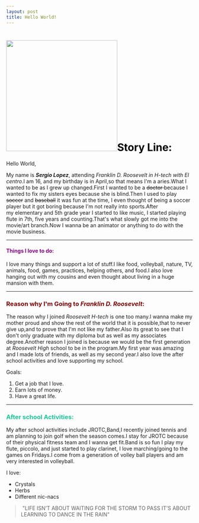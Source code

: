 ```yaml
---
layout: post
title: Hello World!
---
```

<h1><img class="size-medium wp-image-33 alignleft" src="https://azaidensuniverse.files.wordpress.com/2018/09/potato.jpg?w=300" alt="" width="300" height="300" /><span style="color: #000000;"><strong>Story Line:</strong></span></h1>
Hello World,

My name is <strong><em>Sergio Lopez</em></strong>, attending <em>Franklin D. Roosevelt in H-tech with El centro</em>.I am 16, and my birthday is in April,so that means I'm a aries.What I wanted to be as I grew up changed.First I wanted to be a <del>doctor </del>because I wanted to fix my sisters eyes because she is blind.Then I used to play <del>soccer</del> and <del>baseball</del> it was fun at the time, I even thought of being a soccer player but it got boring because I'm not really into sports.After my elementary and 5th grade year I started to like music, I started playing flute in 7th, five years and counting.That's what slowly got me into the movie/art branch.Now I wanna be an animator or anything to do with the movie business.

<hr />

<h4><span style="color: #800080;"><strong>Things I love to do:</strong></span></h4>
I love many things and support a lot of stuff.I like food, volleyball, nature, TV, animals, food, games, practices, helping others, and food.I also love hanging out with my cousins and even thought about living in a huge mansion with them.

<hr />

<h3><span style="color: #800000;"><strong>Reason why I'm Going to <em>Franklin D. Roosevelt</em>:</strong></span></h3>
The reason why I joined<em> Roosevelt H-tech</em> is one too many.I wanna make my mother proud and show the rest of the world that it is possible,that to never give up,and to prove that I'm not like my father.Also its great to see that I don't only graduate with my diploma but as well as my associates degree.Another reason I joined is because we would be the first generation at <em>Roosevelt High</em> school to be in the program.My first year was amazing and I made lots of friends, as well as my second year.I also love the after school activities and love supporting my school.

Goals:
<ol>
	<li>Get a job that I love.</li>
	<li>Earn lots of money.</li>
	<li>Have a great life.</li>
</ol>

<hr />

<h3><span style="color: #18c997;"><strong>After school Activities:</strong></span></h3>
My after school activities include JROTC,Band,I recently joined tennis and am planning to join golf when the season comes.I stay for JROTC because of their physical fitness team and I wanna get fit.Band is so fun I play my flute, piccolo, and just started to play clarinet, I love marching/going to the games on Fridays.I come from a generation of volley ball players and am very interested in volleyball.

I love:
<ul>
	<li>Crystals</li>
	<li>Herbs</li>
	<li>Different nic-nacs</li>
</ul>
<blockquote> "LIFE ISN’T ABOUT WAITING FOR THE STORM TO PASS IT’S ABOUT LEARNING TO DANCE IN THE RAIN"</blockquote>
 
